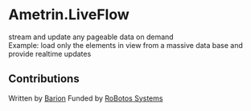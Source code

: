 # Ametrin.LiveFlow
stream and update any pageable data on demand<br>
Example: load only the elements in view from a massive data base and provide realtime updates

## Contributions
Written by [Barion](https://github.com/BarionLP)
Funded by [RoBotos Systems](https://github.com/RoBotos-Systems)
